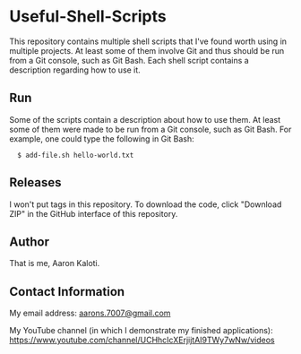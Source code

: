# Useful-Shell-Scripts

This repository contains multiple shell scripts that I've found worth
using in multiple projects. At least some of them involve Git and thus
should be run from a Git console, such as Git Bash. Each shell script
contains a description regarding how to use it.

Run
---

Some of the scripts contain a description about how to use them.
At least some of them were made to be run from a Git console,
such as Git Bash. For example, one could type the following in Git Bash:

```script
  $ add-file.sh hello-world.txt
```

Releases
--------

I won't put tags in this repository. To download the code,
click "Download ZIP" in the GitHub interface of this repository.

Author
------

That is me, Aaron Kaloti.

Contact Information
-------------------

My email address: aarons.7007@gmail.com

My YouTube channel (in which I demonstrate my finished applications):
https://www.youtube.com/channel/UCHhcIcXErjijtAI9TWy7wNw/videos 
